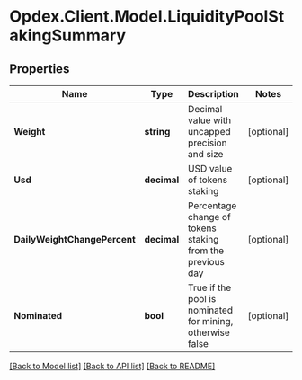 # Opdex.Client.Model.LiquidityPoolStakingSummary

## Properties

Name | Type | Description | Notes
------------ | ------------- | ------------- | -------------
**Weight** | **string** | Decimal value with uncapped precision and size | [optional] 
**Usd** | **decimal** | USD value of tokens staking | [optional] 
**DailyWeightChangePercent** | **decimal** | Percentage change of tokens staking from the previous day | [optional] 
**Nominated** | **bool** | True if the pool is nominated for mining, otherwise false | [optional] 

[[Back to Model list]](../README.md#documentation-for-models) [[Back to API list]](../README.md#documentation-for-api-endpoints) [[Back to README]](../README.md)

